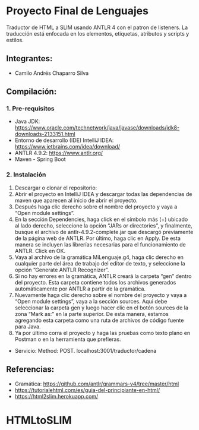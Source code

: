 # Proyecto Final de Lenguajes

Traductor de HTML a SLIM usando ANTLR 4 con el patron de listeners. La traducción está enfocada en los elementos, etiquetas, atributos y scripts y estilos.

## Integrantes:
- Camilo Andrés Chaparro Silva

## Compilación:

### 1. Pre-requisitos

- Java JDK:
  https://www.oracle.com/technetwork/java/javase/downloads/jdk8-downloads-2133151.html
- Entorno de desarrollo (IDE) IntelliJ IDEA: https://www.jetbrains.com/idea/download/ 
- ANTLR 4.9.2:
  https://www.antlr.org/
- Maven - Spring Boot

### 2. Instalación

1. Descargar o clonar el repositorio: 
2. Abrir el proyecto en IntelliJ IDEA y descargar todas las dependencias de maven que aparecen al inicio de abrir el proyecto.
3. Después haga clic derecho sobre el nombre del proyecto y vaya a “Open module settings”.
4. En la sección Dependencies, haga click en el símbolo más (+) ubicado al lado derecho, seleccione la opción “JARs or directories”, y finalmente, busque el archivo de antlr-4.9.2-complete.jar que descargó previamente de la página web de ANTLR. Por último, haga clic en Apply. De esta manera se incluyen las librerías necesarias para el funcionamiento de ANTLR. Click en OK.
5. Vaya al archivo de la gramática MiLenguaje.g4, haga clic derecho en cualquier parte del área de trabajo del editor de texto, y seleccione la opción ”Generate ANTLR Recognizer”.
6. Si no hay errores en la gramática, ANTLR creará la carpeta “gen” dentro del proyecto. Esta carpeta contiene todos los archivos generados automáticamente por ANTLR a partir de la gramática.
7. Nuevamente haga clic derecho sobre el nombre del proyecto y vaya a “Open module settings”, vaya a la sección sources. Aquí debe seleccionar la carpeta gen y luego hacer clic en el botón sources de la zona “Mark as:” en la parte superior. De esta manera, estamos agregando esta carpeta como una ruta de archivos de código fuente para Java.
8. Ya por último corra el proyecto y haga las pruebas como texto plano en Postman o en la herramienta que prefieras.
- Servicio: Method: POST. localhost:3001/traductor/cadena

## Referencias:
- Gramática: https://github.com/antlr/grammars-v4/tree/master/html
- https://tutorialehtml.com/es/guia-del-principiante-en-html/
- https://html2slim.herokuapp.com/

# HTMLtoSLIM
